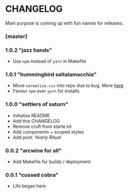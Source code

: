 # CHANGELOG

Main purpose is coming up with fun names for releases.

### [master]

### 1.0.2 "jazz hands"
* Use `npm` instead of `yarn` in Makefile

### 1.0.1 "hummingbird saltalamacchia"
* Move `normalize.css` into repo due to bug. More [here](https://github.com/gatsbyjs/gatsby/issues/1624)
* Favour `npm` over `yarn` for installs

### 1.0.0 "settlers of saturn"
* Initialise README
* Add this CHANGELOG
* Remove cruft from starte kit
* Add components + scoped styles
* Add post: *Yearly Ritual*

### 0.0.2 "arcwine for all"
* Add Makefile for builds / deployment

### 0.0.1 "cussed cobra"
* Life began here

